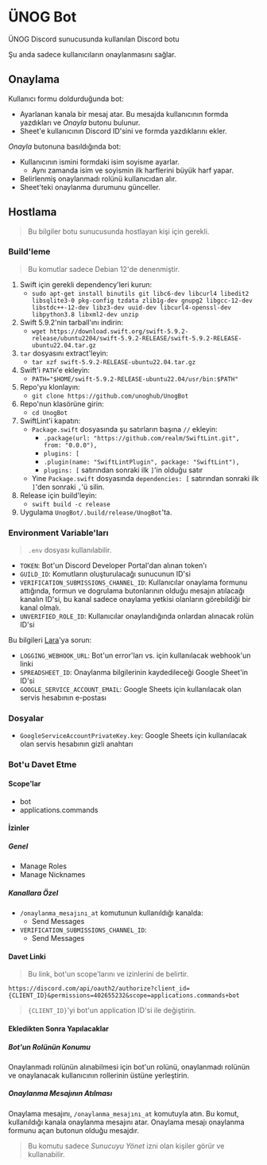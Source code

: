 # ÜNOG Bot

ÜNOG Discord sunucusunda kullanılan Discord botu

Şu anda sadece kullanıcıların onaylanmasını sağlar.

## Onaylama

Kullanıcı formu doldurduğunda bot:
- Ayarlanan kanala bir mesaj atar. Bu mesajda kullanıcının formda yazdıkları ve _Onayla_ butonu bulunur.
- Sheet'e kullanıcının Discord ID'sini ve formda yazdıklarını ekler.

_Onayla_ butonuna basıldığında bot:
- Kullanıcının ismini formdaki isim soyisme ayarlar.
    - Aynı zamanda isim ve soyismin ilk harflerini büyük harf yapar.
- Belirlenmiş onaylanmadı rolünü kullanıcıdan alır.
- Sheet'teki onaylanma durumunu günceller.

## Hostlama

> Bu bilgiler botu sunucusunda hostlayan kişi için gerekli.

### Build'leme

> Bu komutlar sadece Debian 12'de denenmiştir.

1. Swift için gerekli dependency'leri kurun:
    - `sudo apt-get install binutils git libc6-dev libcurl4 libedit2 libsqlite3-0 pkg-config tzdata zlib1g-dev gnupg2 libgcc-12-dev libstdc++-12-dev libz3-dev uuid-dev libcurl4-openssl-dev libpython3.8 libxml2-dev unzip`
2. Swift 5.9.2'nin tarball'ını indirin:
    - `wget https://download.swift.org/swift-5.9.2-release/ubuntu2204/swift-5.9.2-RELEASE/swift-5.9.2-RELEASE-ubuntu22.04.tar.gz`
3. `tar` dosyasını extract'leyin:
    - `tar xzf swift-5.9.2-RELEASE-ubuntu22.04.tar.gz`
4. Swift'i `PATH`'e ekleyin:
    - `PATH="$HOME/swift-5.9.2-RELEASE-ubuntu22.04/usr/bin:$PATH"`
5. Repo'yu klonlayın:
    - `git clone https://github.com/unoghub/UnogBot`
6. Repo'nun klasörüne girin:
    - `cd UnogBot`
7. SwiftLint'i kapatın:
    - `Package.swift` dosyasında şu satırların başına `//` ekleyin:
        - `.package(url: "https://github.com/realm/SwiftLint.git", from: "0.0.0"),`
        - `plugins: [`
        - `.plugin(name: "SwiftLintPlugin", package: "SwiftLint"),`
        - `plugins: [` satırından sonraki ilk `]`'in olduğu satır
    - Yine `Package.swift` dosyasında `dependencies: [` satırından sonraki ilk `]`'den sonraki `,`'ü silin.
8. Release için build'leyin:
    - `swift build -c release`
9. Uygulama `UnogBot/.build/release/UnogBot`'ta.

### Environment Variable'ları

> `.env` dosyası kullanılabilir.

- `TOKEN`: Bot'un Discord Developer Portal'dan alınan token'ı
- `GUILD_ID`: Komutların oluşturulacağı sunucunun ID'si
- `VERIFICATION_SUBMISSIONS_CHANNEL_ID`: Kullanıcılar onaylama formunu attığında, formun ve dogrulama butonlarının olduğu mesajın atılacağı kanalın ID'si, bu kanal sadece onaylama yetkisi olanların görebildiği bir kanal olmalı.
- `UNVERIFIED_ROLE_ID`: Kullanıcılar onaylandığında onlardan alınacak rolün ID'si

Bu bilgileri [Lara](https://lara.lv)'ya sorun:
- `LOGGING_WEBHOOK_URL`: Bot'un error'ları vs. için kullanılacak webhook'un linki
- `SPREADSHEET_ID`: Onaylanma bilgilerinin kaydedileceği Google Sheet'in ID'si
- `GOOGLE_SERVICE_ACCOUNT_EMAIL`: Google Sheets için kullanılacak olan servis hesabının e-postası

### Dosyalar

- `GoogleServiceAccountPrivateKey.key`: Google Sheets için kullanılacak olan servis hesabının gizli anahtarı

### Bot'u Davet Etme

#### Scope'lar

- bot
- applications.commands

#### İzinler

##### Genel

- Manage Roles
- Manage Nicknames

##### Kanallara Özel

- `/onaylanma_mesajını_at` komutunun kullanıldığı kanalda:
    - Send Messages
- `VERIFICATION_SUBMISSIONS_CHANNEL_ID`:
    - Send Messages

#### Davet Linki

> Bu link, bot'un scope'larını ve izinlerini de belirtir.

`https://discord.com/api/oauth2/authorize?client_id={CLIENT_ID}&permissions=402655232&scope=applications.commands+bot`

> `{CLIENT_ID}`'yi bot'un application ID'si ile değiştirin.

#### Ekledikten Sonra Yapılacaklar

##### Bot'un Rolünün Konumu

Onaylanmadı rolünün alınabilmesi için bot'un rolünü, onaylanmadı rolünün ve onaylanacak kullanıcının rollerinin üstüne yerleştirin.

##### Onaylanma Mesajının Atılması

Onaylama mesajını, `/onaylanma_mesajını_at` komutuyla atın. Bu komut, kullanıldığı kanala onaylanma mesajını atar. Onaylama mesajı onaylanma formunu açan butonun olduğu mesajdır.

> Bu komutu sadece _Sunucuyu Yönet_ izni olan kişiler görür ve kullanabilir.
